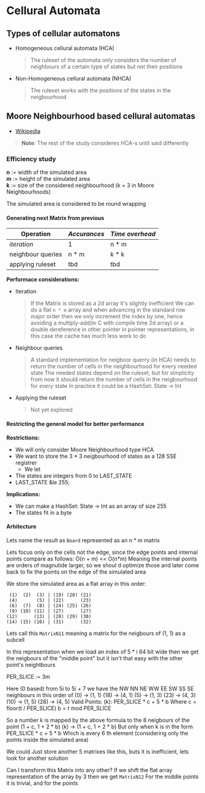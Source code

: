 # Cellural Automata

## Types of cellular automatons
- Homogeneous cellural automata (HCA)

    >The ruleset of the automata only considers the number of neighbours of a certain type of states but not their positions
- Non-Homogeneous cellural automata (NHCA)

	>The ruleset works with the positions of the states in the neigbourhood

## Moore Neighbourhood based cellural automatas
-	[Wikipedia](https://en.wikipedia.org/wiki/Moore_neighborhood)

> **Note**: The rest of the study consideres _HCA_-s until said differently  

### Efficiency study
**n** := width of the simulated area  
**m** := height of the simulated area  
**k** := size of the considered neighbourhood (k = 3 in Moore Neighbourhoods) 

The simulated area is considered to be round wrapping

#### Generating next Matrix from previous
| Operation         | _Accurances_ | _Time overhead_ |
|-------------------|--------------|-----------------|
| _iteration_ 	    | 1     	   | n * m    	     |
| neighbour queries | n * m   	   | k * k    	     |
| applying ruleset  | tbd   	   | tbd     	     |

**Performace considerations:**

- Iteration

	>If the Matrix is stored as a 2d array it's slightly inefficient
	We can do a flat `n * m` array and when advancing in the standard row major order then 
	we only increment the index by one, hence avoiding a multiply-add(in C with compile time 2d array) or a double dereference in other pointer in pointer representations, in this case the cache has much less work to do

- Neighbour queries

	>A standard implementation for neigboor querry (in HCA) needs to return the number of cells in the neighbourhood for every needed state
	The needed states depend on the ruleset, but for simplicity from now it should return the number of cells in the neigbourhood for _every_ state
	In practice it could be a HashSet: State -> Int 

- Applying the ruleset

	>Not yet explored


#### Restricting the general model for better performance
**Restrictions:**

- We will only consider Moore Neighbourhood type HCA
- We want to store the 3 * 3 neigbourhood of states as a 128 SSE registrer
	- We let 
- The states are integers from 0 to LAST_STATE 
- LAST_STATE &le 255;

**Implications:**

- We can make a HashSet: State -> Int as an array of size 255
- The states fit in a byte

#### Arhitecture
Lets name the result as `Board` represented as an n \* m matrix

Lets focus only on the cells not the edge, since the edge points and internal points compare as follows: O(n + m) << O(n\*m) Meaning the internal points are orders of magnutide larger, so we shoul d optimize those and later come back to fix the points on the edge of the simulated area

We store the simulated area as a flat array in this order:
```
 (1)  (2)  (3) | (19) (20) (21) 
 (4)       (5) | (22)      (23)
 (6)  (7)  (8) | (24) (25) (26)
 (9) (10) (11) | (27)      (27)
(12)      (13) | (28) (29) (30)
(14) (15) (16) | (31)      (32)
 ```
Lets call this `MatrixN11` meaning a matrix for the neigbours of (1, 1) as a subcell

In this representation when we load an index of 5 * i 64 bit wide then we get the neigbours of the "middle point" but it isn't that easy with the other point's neightbours

PER_SLICE := 3m

Here (0 based) from 5i to 5i + 7 we have the NW NN NE WW EE SW SS SE neighbours in this order of 
(0)  -> (1, 1)  (18) -> (4, 1)
(5)  -> (1, 3)  (23) -> (4, 3)
(10) -> (1, 5)  (28) -> (4, 5)
Valid Points: 
	(k): PER_SLICE * c + 5 * b
		Where
			c = floor(t / PER_SLICE)
			b = t mod PER_SLICE  

So a number k is mapped by the above formula to the 8 neigbours of the point (1 + c, 1 + 2 * b)
(k) -> (1 + c, 1 + 2 * b)
But only when k is in the form PER_SLICE * c + 5 * b
Which is every 6 th element (considering only the points inside the simulated area)

We could Just store another 5 matrixes like this, buts it is inefficient, lets look for another solution

Can I transform this Matrix into any other?
If we shift the flat array representation of the array by 3 then we get `MatrixN12`
	For the middle points it is trivial, and for the points 
